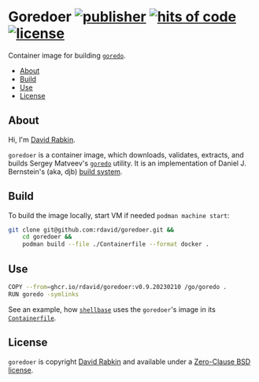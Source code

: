 # Goredoer [![publisher](https://github.com/rdavid/goredoer/actions/workflows/publish.yml/badge.svg)](https://github.com/rdavid/goredoer/actions/workflows/publish.yml) [![hits of code](https://hitsofcode.com/github/rdavid/goredoer?branch=master&label=hits%20of%20code)](https://hitsofcode.com/view/github/rdavid/goredoer?branch=master) [![license](https://img.shields.io/github/license/rdavid/goredoer?color=blue&labelColor=gray&logo=freebsd&logoColor=lightgray&style=flat)](https://github.com/rdavid/goredoer/blob/master/LICENSE)
Container image for building
[`goredo`](http://www.goredo.cypherpunks.ru/Install.html).

* [About](#about)
* [Build](#build)
* [Use](#use)
* [License](#license)

## About
Hi, I'm [David Rabkin](http://cv.rabkin.co.il).

`goredoer` is a container image, which downloads, validates, extracts, and
builds Sergey Matveev's
[`goredo`](http://www.goredo.cypherpunks.ru/Install.html) utility. It is an
implementation of Daniel J. Bernstein's (aka, djb)
[build system](http://cr.yp.to/redo.html).

## Build
To build the image locally, start VM if needed `podman machine start`:
```sh
git clone git@github.com:rdavid/goredoer.git &&
	cd goredoer &&
	podman build --file ./Containerfile --format docker .
```
## Use
```sh
COPY --from=ghcr.io/rdavid/goredoer:v0.9.20230210 /go/goredo .
RUN goredo -symlinks
```
See an example, how [`shellbase`](https://github.com/rdavid/shellbase) uses the
`goredoer`'s image in its
[`Containerfile`](https://github.com/rdavid/shellbase/blob/master/container/alpine/Containerfile).

## License
`goredoer` is copyright [David Rabkin](http://cv.rabkin.co.il) and available
under a
[Zero-Clause BSD license](https://github.com/rdavid/goredoer/blob/master/LICENSE).
